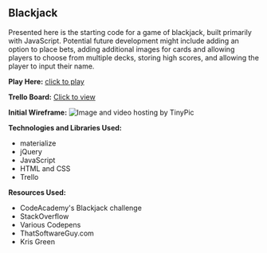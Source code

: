 ## Blackjack
Presented here is the starting code for a game of blackjack, built primarily with JavaScript. Potential future development might include adding an option to place bets, adding additional images for cards and allowing players to choose from multiple decks, storing high scores, and allowing the player to input their name.

__Play Here:__
<a href="http://preacher-diameters-37558.bitballoon.com/"> click to play </a>

__Trello Board:__
 <a href="https://trello.com/b/Y9LoYkWs/wdi-unit-1-project-blackjack">Click to view </a>

__Initial Wireframe:__
<img src= "http://i68.tinypic.com/dxemtt.jpg" border="0" alt="Image and video hosting by TinyPic">

__Technologies and Libraries Used:__
* materialize
* jQuery
* JavaScript
* HTML and CSS
* Trello


__Resources Used:__
* CodeAcademy's Blackjack challenge
* StackOverflow
* Various Codepens
* ThatSoftwareGuy.com
* Kris Green
